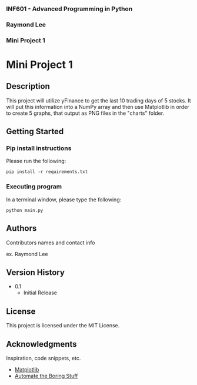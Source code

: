 ### INF601 - Advanced Programming in Python
### Raymond Lee
### Mini Project 1


# Mini Project 1

## Description

This project will utilize yFinance to get the last 10 trading days of 5 stocks. It will put this information into a 
NumPy array and then use Matplotlib in order to create 5 graphs, that output as PNG files in the "charts" folder.

## Getting Started

### Pip install instructions

Please run the following:
```
pip install -r requirements.txt
```

### Executing program

In a terminal window, please type the following:
```
python main.py
```

## Authors

Contributors names and contact info

ex. Raymond Lee 

## Version History

* 0.1
    * Initial Release

## License

This project is licensed under the MIT License.

## Acknowledgments

Inspiration, code snippets, etc.
* [Matplotlib](https://matplotlib.org/stable/api/pyplot_summary.html)
* [Automate the Boring Stuff](https://automatetheboringstuff.com/2e/chapter9/)


